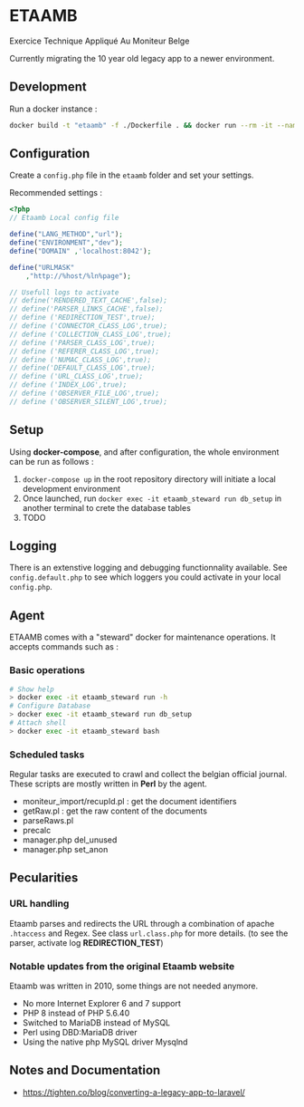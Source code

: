 # ETAAMB
Exercice Technique Appliqué Au Moniteur Belge

Currently migrating the 10 year old legacy app to a newer environment.

## Development
Run a docker instance :
```bash
docker build -t "etaamb" -f ./Dockerfile . && docker run --rm -it --name etaamb etaamb
```

## Configuration
Create a `config.php` file in the `etaamb` folder and set your settings.

Recommended settings :

```php
<?php
// Etaamb Local config file

define("LANG_METHOD","url");
define("ENVIRONMENT","dev");
define("DOMAIN" ,'localhost:8042');

define("URLMASK"
    ,"http://%host/%ln%page");

// Usefull logs to activate
// define('RENDERED_TEXT_CACHE',false);
// define('PARSER_LINKS_CACHE',false);
// define ('REDIRECTION_TEST',true);
// define ('CONNECTOR_CLASS_LOG',true);
// define ('COLLECTION_CLASS_LOG',true);
// define ('PARSER_CLASS_LOG',true);
// define ('REFERER_CLASS_LOG',true);
// define ('NUMAC_CLASS_LOG',true);
// define('DEFAULT_CLASS_LOG',true);
// define ('URL_CLASS_LOG',true);
// define ('INDEX_LOG',true);
// define ('OBSERVER_FILE_LOG',true);
// define ('OBSERVER_SILENT_LOG',true);
```

## Setup
Using **docker-compose**, and after configuration, the whole environment can be run as follows :

1. `docker-compose up` in the root repository directory will initiate a local development environment
2. Once launched, run `docker exec -it etaamb_steward run db_setup` in another terminal to crete the database tables
3. TODO

## Logging
There is an extenstive logging and debugging functionnality available. See `config.default.php` to see which loggers you could activate in your local `config.php`.

## Agent
ETAAMB comes with a "steward" docker for maintenance operations. It accepts commands such as :

### Basic operations
```bash
# Show help
> docker exec -it etaamb_steward run -h
# Configure Database
> docker exec -it etaamb_steward run db_setup
# Attach shell
> docker exec -it etaamb_steward bash
```

### Scheduled tasks
Regular tasks are executed to crawl and collect the belgian official journal.
These scripts are mostly written in **Perl** by the agent.

- moniteur_import/recupId.pl : get the document identifiers
- getRaw.pl : get the raw content of the documents
- parseRaws.pl
- precalc
- manager.php del_unused
- manager.php set_anon



## Pecularities
### URL handling
Etaamb parses and redirects the URL through a combination of apache `.htaccess` and Regex. See class `url.class.php` for more details. (to see the parser, activate log **REDIRECTION_TEST**)

### Notable updates from the original Etaamb website
Etaamb was written in 2010, some things are not needed anymore.

- No more Internet Explorer 6 and 7 support
- PHP 8 instead of PHP 5.6.40
- Switched to MariaDB instead of MySQL
- Perl using DBD:MariaDB driver
- Using the native php MySQL driver Mysqlnd

## Notes and Documentation
- https://tighten.co/blog/converting-a-legacy-app-to-laravel/

